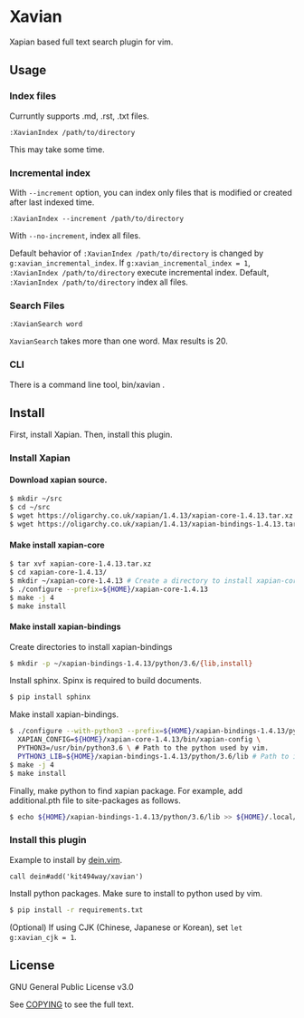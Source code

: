 # Xavian

Xapian based full text search plugin for vim.

## Usage

### Index files

Curruntly supports .md, .rst, .txt files.

```vim
:XavianIndex /path/to/directory
```

This may take some time.

### Incremental index

With `--increment` option, you can index only files that is modified or created after last indexed time.

```vim
:XavianIndex --increment /path/to/directory
```

With `--no-increment`, index all files.

Default behavior of `:XavianIndex /path/to/directory` is changed by `g:xavian_incremental_index`.
If `g:xavian_incremental_index = 1`, `:XavianIndex /path/to/directory` execute incremental index.
Default, `:XavianIndex /path/to/directory` index all files.

### Search Files

```vim
:XavianSearch word
```

`XavianSearch` takes more than one word.
Max results is 20.

### CLI

There is a command line tool, bin/xavian .

## Install

First, install Xapian.
Then, install this plugin.

### Install Xapian

#### Download xapian source.

```sh
$ mkdir ~/src
$ cd ~/src
$ wget https://oligarchy.co.uk/xapian/1.4.13/xapian-core-1.4.13.tar.xz
$ wget https://oligarchy.co.uk/xapian/1.4.13/xapian-bindings-1.4.13.tar.xz
```

#### Make install xapian-core

```sh
$ tar xvf xapian-core-1.4.13.tar.xz
$ cd xapian-core-1.4.13/
$ mkdir ~/xapian-core-1.4.13 # Create a directory to install xapian-core.
$ ./configure --prefix=${HOME}/xapian-core-1.4.13
$ make -j 4
$ make install
```

#### Make install xapian-bindings

Create directories to install xapian-bindings

```sh
$ mkdir -p ~/xapian-bindings-1.4.13/python/3.6/{lib,install}
```

Install sphinx.
Spinx is required to build documents.

```sh
$ pip install sphinx
```

Make install xapian-bindings.

```sh
$ ./configure --with-python3 --prefix=${HOME}/xapian-bindings-1.4.13/python/3.6/install \
  XAPIAN_CONFIG=${HOME}/xapian-core-1.4.13/bin/xapian-config \
  PYTHON3=/usr/bin/python3.6 \ # Path to the python used by vim.
  PYTHON3_LIB=${HOME}/xapian-bindings-1.4.13/python/3.6/lib # Path to install xapian-binding for python
$ make -j 4
$ make install
```

Finally, make python to find xapian package.
For example, add additional.pth file to site-packages as follows.

```sh
$ echo ${HOME}/xapian-bindings-1.4.13/python/3.6/lib >> ${HOME}/.local/lib/python3.6/site-packages/additional.pth
```

### Install this plugin

Example to install by [dein.vim](https://github.com/Shougo/dein.vim).

```vim
call dein#add('kit494way/xavian')
```

Install python packages.
Make sure to install to python used by vim.

```sh
$ pip install -r requirements.txt
```

(Optional) If using CJK (Chinese, Japanese or Korean), set `let g:xavian_cjk = 1`.

## License

GNU General Public License v3.0

See [COPYING](COPYING) to see the full text.
